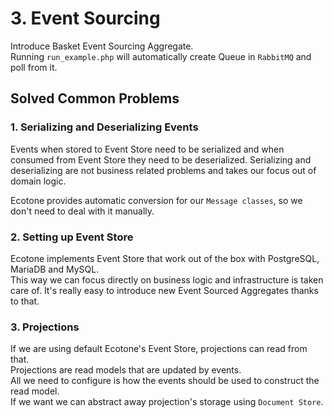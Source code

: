 # 3. Event Sourcing

Introduce Basket Event Sourcing Aggregate.   
Running `run_example.php` will automatically create Queue in `RabbitMQ` and poll from it.

## Solved Common Problems

### 1. Serializing and Deserializing Events  

Events when stored to Event Store need to be serialized and when consumed from Event Store they need to be deserialized.
Serializing and deserializing are not business related problems and takes our focus out of domain logic.   

Ecotone provides automatic conversion for our `Message classes`, so we don't need to deal with it manually.    

### 2. Setting up Event Store

Ecotone implements Event Store that work out of the box with PostgreSQL, MariaDB and MySQL.  
This way we can focus directly on business logic and infrastructure is taken care of. 
It's really easy to introduce new Event Sourced Aggregates thanks to that. 

### 3. Projections

If we are using default Ecotone's Event Store, projections can read from that.  
Projections are read models that are updated by events.  
All we need to configure is how the events should be used to construct the read model.  
If we want we can abstract away projection's storage using `Document Store`.
